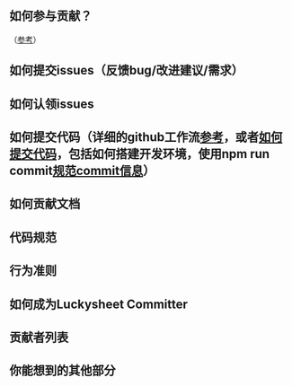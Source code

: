 ## 如何参与贡献？
（[参考](https://tubemq.apache.org/zh-cn/docs/development/how-to-contribute.html)）
## 如何提交issues（反馈bug/改进建议/需求）
## 如何认领issues
## 如何提交代码（详细的github工作流[参考](https://github.com/alibaba/Sentinel/wiki/%E5%BC%80%E6%BA%90%E8%B4%A1%E7%8C%AE%E6%8C%87%E5%8D%97#github-%E5%B7%A5%E4%BD%9C%E6%B5%81)，或者[如何提交代码](https://tubemq.apache.org/zh-cn/docs/development/how-to-commit.html)，包括如何搭建开发环境，使用npm run commit[规范commit信息](https://dushusir.github.io/blog/2020/07/17/git-commit-guide/)）
## 如何贡献文档
## 代码规范
## 行为准则
## 如何成为Luckysheet Committer
## 贡献者列表
## 你能想到的其他部分